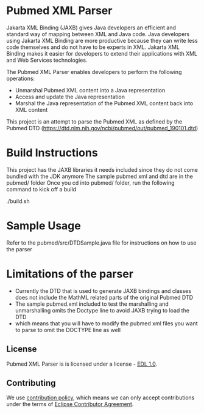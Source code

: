 # Pubmed XML Parser 

Jakarta XML Binding (JAXB) gives Java developers an efficient and standard way of mapping between XML and Java code.
Java developers using Jakarta XML Binding are more productive because they can write less code themselves
and do not have to be experts in XML. Jakarta XML Binding makes it easier for developers to extend
their applications with XML and Web Services technologies.

The Pubmed XML Parser enables developers to perform the following operations:
- Unmarshal Pubmed XML content into a Java representation
- Access and update the Java representation
- Marshal the Java representation of the Pubmed XML content back into XML content

This project is an attempt to parse the Pubmed XML as defined by the Pubmed DTD (https://dtd.nlm.nih.gov/ncbi/pubmed/out/pubmed_190101.dtd)

# Build Instructions

This project has the JAXB libraries it needs included since they do not come bundled with the JDK anymore
The sample pubmed xml and dtd are in the pubmed/ folder 
Once you cd into pubmed/ folder, run the following command to kick off a build

./build.sh 


# Sample Usage

Refer to the pubmed/src/DTDSample.java file for instructions on how to use the parser


# Limitations of the parser

- Currently the DTD that is used to generate JAXB bindings and classes does not include the MathML related parts of the original Pubmed DTD
- The sample pubmed.xml included to test the marshalling and unmarshalling omits the Doctype line to avoid JAXB trying to load the DTD 
- which means that you will have to modify the pubmed xml files you want to parse to omit the DOCTYPE line as well

## License

Pubmed XML Parser is is licensed under a license - [EDL 1.0](LICENSE.md).


## Contributing

We use [contribution policy](CONTRIBUTING.md), which means we can only accept contributions under
the terms of [Eclipse Contributor Agreement](http://www.eclipse.org/legal/ECA.php).

